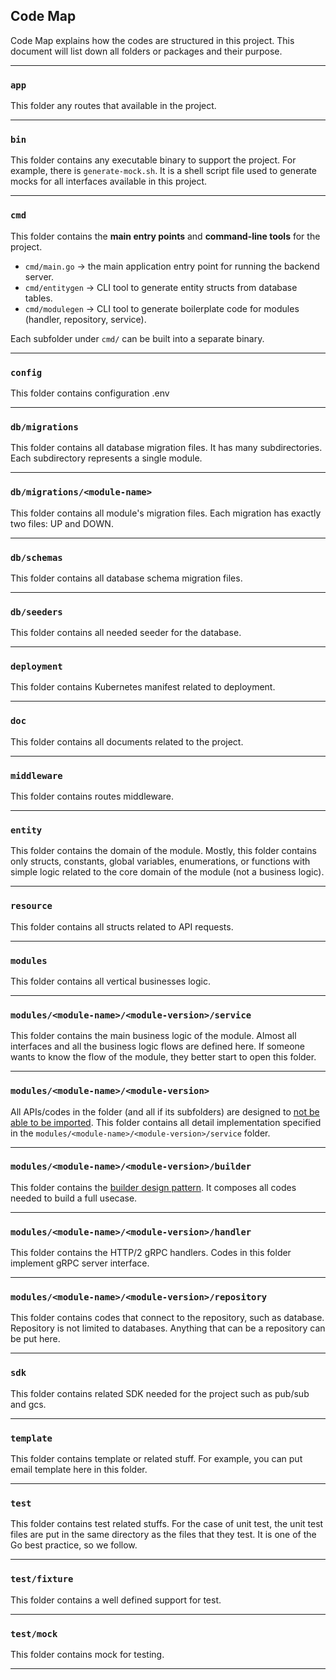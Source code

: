 ## Code Map

Code Map explains how the codes are structured in this project. This document will list down all folders or packages and their purpose.

---

### `app`

This folder any routes that available in the project.

---

### `bin`

This folder contains any executable binary to support the project.
For example, there is `generate-mock.sh`. It is a shell script file used to generate mocks for all interfaces available in this project.

---

### `cmd`

This folder contains the **main entry points** and **command-line tools** for the project.

- `cmd/main.go` → the main application entry point for running the backend server.
- `cmd/entitygen` → CLI tool to generate entity structs from database tables.
- `cmd/modulegen` → CLI tool to generate boilerplate code for modules (handler, repository, service).

Each subfolder under `cmd/` can be built into a separate binary.

---

### `config`

This folder contains configuration .env

---

### `db/migrations`

This folder contains all database migration files. It has many subdirectories. Each subdirectory represents a single module.

---

### `db/migrations/<module-name>`

This folder contains all module's migration files. Each migration has exactly two files: UP and DOWN. 

---

### `db/schemas`

This folder contains all database schema migration files.

---

### `db/seeders`

This folder contains all needed seeder for the database.

---

### `deployment`

This folder contains Kubernetes manifest related to deployment.

---

### `doc`

This folder contains all documents related to the project.

---

### `middleware`

This folder contains routes middleware.

---

### `entity`

This folder contains the domain of the module.
Mostly, this folder contains only structs, constants, global variables, enumerations, or functions with simple logic related to the core domain of the module (not a business logic).

---

### `resource`

This folder contains all structs related to API requests.

---

### `modules`

This folder contains all vertical businesses logic.

---

### `modules/<module-name>/<module-version>/service`

This folder contains the main business logic of the module. Almost all interfaces and all the business logic flows are defined here.
If someone wants to know the flow of the module, they better start to open this folder.

---

### `modules/<module-name>/<module-version>`

All APIs/codes in the folder (and all if its subfolders) are designed to [not be able to be imported](https://golang.org/doc/go1.4packages).
This folder contains all detail implementation specified in the `modules/<module-name>/<module-version>/service` folder.

---

### `modules/<module-name>/<module-version>/builder`

This folder contains the [builder design pattern](https://sourcemaking.com/design_patterns/builder).
It composes all codes needed to build a full usecase.

---

### `modules/<module-name>/<module-version>/handler`

This folder contains the HTTP/2 gRPC handlers.
Codes in this folder implement gRPC server interface.

---

### `modules/<module-name>/<module-version>/repository`

This folder contains codes that connect to the repository, such as database.
Repository is not limited to databases. Anything that can be a repository can be put here.

---

### `sdk`

This folder contains related SDK needed for the project such as pub/sub and gcs.

---

### `template`

This folder contains template or related stuff.
For example, you can put email template here in this folder.

---

### `test`

This folder contains test related stuffs.
For the case of unit test, the unit test files are put in the same directory as the files that they test. It is one of the Go best practice, so we follow.

---

### `test/fixture`

This folder contains a well defined support for test.

---

### `test/mock`

This folder contains mock for testing.

---